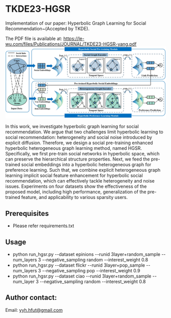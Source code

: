 # TKDE23-HGSR
Implementation of our paper: Hyperbolic Graph Learning for Social Recommendation~(Accepted by TKDE).

The PDF file is available at: https://le-wu.com/files/Publications/JOURNAL/TKDE23-HGSR-yang.pdf
![](https://github.com/yimutianyang/HGSR/blob/main/framework.jpg)

In this work, we investigate hyperbolic graph learning for social recommendation. 
We argue that two challenges limit hyperbolic learning to social recommendation: heterogeneity and social noise introduced by explicit diffusion.
Therefore, we design a social pre-training enhanced hyperbolic heterogeneous graph learning method, named HGSR.
Specifically, we first pre-train social networks in hyperbolic space, which can preserve the hierarchical structure properties. 
Next, we feed the pre-trained social embeddings into a hyperbolic heterogeneous graph for preference learning. 
Such that, we combine explicit heterogeneous graph learning implicit social feature enhancement for hyperbolic social recommendation, 
which can effectively tackle heterogeneity and noise issues. Experiments on four datasets show the effectiveness of the proposed model, 
including high performance, generalization of the pre-trained feature, and applicability to various sparsity users.

Prerequisites
-------------
* Please refer requirements.txt

Usage
-----
* python run_hgsr.py --dataset epinions --runid 3layer+random_sample --num_layers 3 --negative_sampling random --interest_weight 0.8
* python run_hgsr.py --dataset flickr --runid 3layer+pop_sample --num_layers 3 --negative_sampling pop --interest_weight 0.9
* python run_hgsr.py --dataset ciao --runid 3layer+random_sample --num_layer 3 --negative_sampling random --interest_weight 0.8

Author contact:
--------------
Email: yyh.hfut@gmail.com
